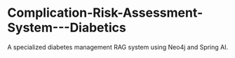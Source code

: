 # Complication-Risk-Assessment-System---Diabetics
A specialized diabetes management RAG system using Neo4j and Spring AI.
